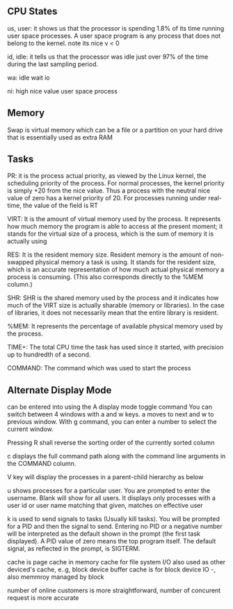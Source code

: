 CPU States
--------
us, user: it shows us that the processor is spending 1.8% of its time running user space processes. A user space program is any process that does not belong to the kernel. note its nice v < 0


id, idle: it tells us that the processor was idle just over 97% of the time during the last sampling period.

wa: idle wait io

ni: high nice value user space process

Memory
-------
Swap is virtual memory which can be a file or a partition on your hard drive that is essentially used as extra RAM

Tasks
-------
PR: it is the process actual priority, as viewed by the Linux kernel, the scheduling priority of the process. For normal processes, the kernel priority is simply +20 from the nice value. Thus a process with the neutral nice value of zero has a kernel priority of 20. For processes running under real-time, the value of the field is RT

VIRT: It is the amount of virtual memory used by the process. It represents how much memory the program is able to access at the present moment; it stands for the virtual size of a process, which is the sum of memory it is actually using

RES: It is the resident memory size. Resident memory is the amount of non-swapped physical memory a task is using. It stands for the resident size, which is an accurate representation of how much actual physical memory a process is consuming. (This also corresponds directly to the %MEM column.)

SHR: SHR is the shared memory used by the process and it indicates how much of the VIRT size is actually sharable (memory or libraries). In the case of libraries, it does not necessarily mean that the entire library is resident.

%MEM: It represents the percentage of available physical memory used by the process.

TIME+: The total CPU time the task has used since it started, with precision up to hundredth of a second.

COMMAND: The command which was used to start the process

Alternate Display Mode
--------
can be entered into using the A display mode toggle command
You can switch between 4 windows with a and w keys. a moves to next and w to previous window. With g command, you can enter a number to select the current window.

Pressing R shall reverse the sorting order of the currently sorted column

c displays the full command path along with the command line arguments in the COMMAND column.

V key will display the processes in a parent-child hierarchy as below

u shows processes for a particular user. You are prompted to enter the username. Blank will show for all users. It displays only processes with a user id or user name matching that given,  matches on effective user

k is used to send signals to tasks (Usually kill tasks). You will be prompted for a PID and then the signal to send. Entering no PID or a negative number will be interpreted as the default shown in the prompt (the first task displayed). A PID value of zero means the top program itself. The default signal, as reflected in the prompt, is SIGTERM.

cache is page cache in memory
cache for file system I/O
also used as other deviced's cache, e..g, block device
buffer cache is for block device IO -, also memmroy managed by block

number of online customers is more straightforward, number of concurent request is more accurate

